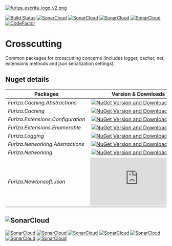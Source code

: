 [![furiza_escrita_logo_v2.png](https://www.imagemhost.com.br/images/2019/03/22/furiza_escrita_logo_v2.png)](https://www.imagemhost.com.br/image/Ybsqy)

[![Build Status](https://dev.azure.com/ivanborges/Furiza/_apis/build/status/furiza-crosscutting)](https://dev.azure.com/ivanborges/Furiza/_build/latest?definitionId=5)
[![SonarCloud](https://sonarcloud.io/api/project_badges/measure?project=ivanborges_furiza-crosscutting&metric=alert_status)](https://sonarcloud.io/dashboard?id=ivanborges_furiza-crosscutting)
[![SonarCloud](https://sonarcloud.io/api/project_badges/measure?project=ivanborges_furiza-crosscutting&metric=sqale_rating)](https://sonarcloud.io/dashboard?id=ivanborges_furiza-crosscutting)
[![SonarCloud](https://sonarcloud.io/api/project_badges/measure?project=ivanborges_furiza-crosscutting&metric=reliability_rating)](https://sonarcloud.io/dashboard?id=ivanborges_furiza-crosscutting)
[![SonarCloud](https://sonarcloud.io/api/project_badges/measure?project=ivanborges_furiza-crosscutting&metric=security_rating)](https://sonarcloud.io/dashboard?id=ivanborges_furiza-crosscutting)
[![CodeFactor](https://www.codefactor.io/repository/github/ivanborges/furiza-crosscutting/badge)](https://www.codefactor.io/repository/github/ivanborges/furiza-crosscutting)

# Crosscutting
Common packages for crosscutting concerns (includes logger, cacher, net, extensions methods and json serialization settings).

## Nuget details
|Packages|Version & Downloads|
|---------------------------|:---:|
|*Furiza.Caching.Abstractions*|[![NuGet Version and Downloads count](https://buildstats.info/nuget/Furiza.Caching.Abstractions)](https://www.nuget.org/packages/Furiza.Caching.Abstractions)|
|*Furiza.Caching*|[![NuGet Version and Downloads count](https://buildstats.info/nuget/Furiza.Caching)](https://www.nuget.org/packages/Furiza.Caching)|
|*Furiza.Extensions.Configuration*|[![NuGet Version and Downloads count](https://buildstats.info/nuget/Furiza.Extensions.Configuration)](https://www.nuget.org/packages/Furiza.Extensions.Configuration)|
|*Furiza.Extensions.Enumerable*|[![NuGet Version and Downloads count](https://buildstats.info/nuget/Furiza.Extensions.Enumerable)](https://www.nuget.org/packages/Furiza.Extensions.Enumerable)|
|*Furiza.Logging*|[![NuGet Version and Downloads count](https://buildstats.info/nuget/Furiza.Logging)](https://www.nuget.org/packages/Furiza.Logging)|
|*Furiza.Networking.Abstractions*|[![NuGet Version and Downloads count](https://buildstats.info/nuget/Furiza.Networking.Abstractions)](https://www.nuget.org/packages/Furiza.Networking.Abstractions)|
|*Furiza.Networking*|[![NuGet Version and Downloads count](https://buildstats.info/nuget/Furiza.Networking)](https://www.nuget.org/packages/Furiza.Networking)|
|*Furiza.Newtonsoft.Json*|[![NuGet Version and Downloads count](https://buildstats.info/nuget/Furiza.Newtonsoft.Json)](https://www.nuget.org/packages/Furiza.Newtonsoft.Json)|

## ![SonarCloud](https://sonarcloud.io/images/project_badges/sonarcloud-white.svg)

[![SonarCloud](https://sonarcloud.io/api/project_badges/measure?project=ivanborges_furiza-crosscutting&metric=ncloc)](https://sonarcloud.io/dashboard?id=ivanborges_furiza-crosscutting)
[![SonarCloud](https://sonarcloud.io/api/project_badges/measure?project=ivanborges_furiza-crosscutting&metric=coverage)](https://sonarcloud.io/dashboard?id=ivanborges_furiza-crosscutting)
[![SonarCloud](https://sonarcloud.io/api/project_badges/measure?project=ivanborges_furiza-crosscutting&metric=duplicated_lines_density)](https://sonarcloud.io/dashboard?id=ivanborges_furiza-crosscutting)
[![SonarCloud](https://sonarcloud.io/api/project_badges/measure?project=ivanborges_furiza-crosscutting&metric=sqale_index)](https://sonarcloud.io/dashboard?id=ivanborges_furiza-crosscutting)
[![SonarCloud](https://sonarcloud.io/api/project_badges/measure?project=ivanborges_furiza-crosscutting&metric=bugs)](https://sonarcloud.io/dashboard?id=ivanborges_furiza-crosscutting)
[![SonarCloud](https://sonarcloud.io/api/project_badges/measure?project=ivanborges_furiza-crosscutting&metric=vulnerabilities)](https://sonarcloud.io/dashboard?id=ivanborges_furiza-crosscutting)
[![SonarCloud](https://sonarcloud.io/api/project_badges/measure?project=ivanborges_furiza-crosscutting&metric=code_smells)](https://sonarcloud.io/dashboard?id=ivanborges_furiza-crosscutting)
